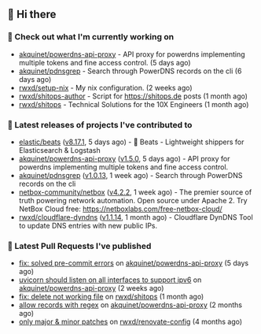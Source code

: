 ## 👋 Hi there

### 👷 Check out what I'm currently working on


- [akquinet/powerdns-api-proxy](https://github.com/akquinet/powerdns-api-proxy) - API proxy for powerdns implementing multiple tokens and fine access control. (5 days ago)
- [akquinet/pdnsgrep](https://github.com/akquinet/pdnsgrep) - Search through PowerDNS records on the cli (6 days ago)
- [rwxd/setup-nix](https://github.com/rwxd/setup-nix) - My nix configuration. (2 weeks ago)
- [rwxd/shitops-author](https://github.com/rwxd/shitops-author) - Script for https://shitops.de posts (1 month ago)
- [rwxd/shitops](https://github.com/rwxd/shitops) - Technical Solutions for the 10X Engineers (1 month ago)

### 🔭 Latest releases of projects I've contributed to


- [elastic/beats](https://github.com/elastic/beats) ([v8.17.1](https://github.com/elastic/beats/releases/tag/v8.17.1), 5 days ago) - :tropical_fish: Beats - Lightweight shippers for Elasticsearch &amp; Logstash 
- [akquinet/powerdns-api-proxy](https://github.com/akquinet/powerdns-api-proxy) ([v1.5.0](https://github.com/akquinet/powerdns-api-proxy/releases/tag/v1.5.0), 5 days ago) - API proxy for powerdns implementing multiple tokens and fine access control.
- [akquinet/pdnsgrep](https://github.com/akquinet/pdnsgrep) ([v1.0.13](https://github.com/akquinet/pdnsgrep/releases/tag/v1.0.13), 1 week ago) - Search through PowerDNS records on the cli
- [netbox-community/netbox](https://github.com/netbox-community/netbox) ([v4.2.2](https://github.com/netbox-community/netbox/releases/tag/v4.2.2), 1 week ago) - The premier source of truth powering network automation. Open source under Apache 2. Try NetBox Cloud free: https://netboxlabs.com/free-netbox-cloud/
- [rwxd/cloudflare-dyndns](https://github.com/rwxd/cloudflare-dyndns) ([v1.1.14](https://github.com/rwxd/cloudflare-dyndns/releases/tag/v1.1.14), 1 month ago) - Cloudflare DynDNS Tool to update DNS entries with new public IPs.

### 🔨 Latest Pull Requests I've published


- [fix: solved pre-commit errors](https://github.com/akquinet/powerdns-api-proxy/pull/133) on [akquinet/powerdns-api-proxy](https://github.com/akquinet/powerdns-api-proxy) (5 days ago)
- [uvicorn should listen on all interfaces to support ipv6](https://github.com/akquinet/powerdns-api-proxy/pull/128) on [akquinet/powerdns-api-proxy](https://github.com/akquinet/powerdns-api-proxy) (2 weeks ago)
- [fix: delete not working file](https://github.com/rwxd/shitops/pull/17) on [rwxd/shitops](https://github.com/rwxd/shitops) (1 month ago)
- [allow records with regex](https://github.com/akquinet/powerdns-api-proxy/pull/126) on [akquinet/powerdns-api-proxy](https://github.com/akquinet/powerdns-api-proxy) (2 months ago)
- [only major &amp; minor patches](https://github.com/rwxd/renovate-config/pull/2) on [rwxd/renovate-config](https://github.com/rwxd/renovate-config) (4 months ago)
